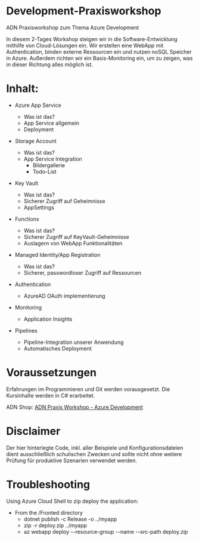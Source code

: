 # Development-Praxisworkshop
ADN Praxisworkshop zum Thema Azure Development

In diesem 2-Tages Workshop steigen wir in die Software-Entwicklung mithilfe von Cloud-Lösungen ein.
Wir erstellen eine WebApp mit Authentication, binden externe Ressourcen ein und nutzen noSQL Speicher in Azure.
Außerdem richten wir ein Basis-Monitoring ein, um zu zeigen, was in dieser Richtung alles möglich ist.

# Inhalt:
- Azure App Service
  - Was ist das?
  - App Service allgemein
  - Deployment

- Storage Account 
  - Was ist das?
  - App Service Integration
    - Bildergallerie
    - Todo-List

- Key Vault
  - Was ist das?
  - Sicherer Zugriff auf Geheimnisse
  - AppSettings

- Functions
  - Was ist das?
  - Sicherer Zugriff auf KeyVault-Geheimnisse
  - Auslagern von WebApp Funktionalitäten

- Managed Identity/App Registration
  - Was ist das?
  - Sicherer, passwordloser Zugriff auf Ressourcen

- Authentication
  - AzureAD OAuth implementierung

- Monitoring
  - Application Insights

- Pipelines
  - Pipeline-Integration unserer Anwendung
  - Automatisches Deployment

# Voraussetzungen
Erfahrungen im Programmieren und Git werden vorausgesetzt.
Die Kursinhalte werden in C# erarbeitet.

ADN Shop: [ADN Praxis Workshop - Azure Development](https://shop.adn.de/Hersteller/Microsoft-ADN/ADN-Praxis-Workshop-Azure-Development.html)

# Disclaimer
Der hier hinterlegte Code, inkl. aller Beispiele und Konfigurationsdateien dient ausschließlich schulischen Zwecken und sollte nicht ohne weitere Prüfung für produktive Szenarien verwendet werden.


# Troubleshooting
Using Azure Cloud Shell to zip deploy the application:

- From the /Fronted directory
  - dotnet publish -c Release -o ../myapp
  - zip -r deploy.zip ../myapp
  - az webapp deploy --resource-group <group-name> --name <app-name> --src-path deploy.zip